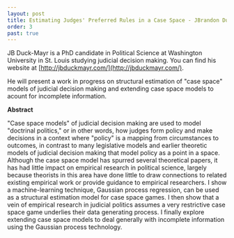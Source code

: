 ```yaml
---
layout: post
title: Estimating Judges' Preferred Rules in a Case Space - JBrandon Duck-Mayr (WUSTL Political Science)
order: 3
past: true
---
```



JB Duck-Mayr is a PhD candidate in Political Science at Washington University in St. Louis studying judicial decision making.
You can find his website at [http://jbduckmayr.com/](http://jbduckmayr.com/).

He will present a work in progress on structural estimation of "case space" models of judicial decision making and extending case space models to acount for incomplete information.

**Abstract**

"Case space models" of judicial decision making are used to model "doctrinal politics," or in other words, how judges form policy and make decisions in a context where "policy" is a mapping from circumstances to outcomes, in contrast to many legislative models and earlier theoretic models of judicial decision making that model policy as a point in a space.
Although the case space model has spurred several theoretical papers, it has had little impact on empirical research in political science, largely because theorists in this area have done little to draw connections to related existing empirical work or provide guidance to empirical researchers.
I show a machine-learning technique, Gaussian process regression, can be used as a structural estimation model for case space games.
I then show that a vein of empirical research in judicial politics assumes a very restrictive case space game underlies their data generating process.
I finally explore extending case space models to deal generally with incomplete information using the Gaussian process technology.
